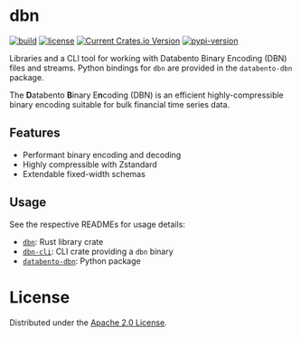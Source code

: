 # dbn

[![build](https://github.com/databento/dbn/actions/workflows/build.yaml/badge.svg)](https://github.com/databento/dbn/actions/workflows/build.yaml)
[![license](https://img.shields.io/github/license/databento/dbn?color=blue)](./LICENSE)
[![Current Crates.io Version](https://img.shields.io/crates/v/dbn.svg)](https://crates.io/crates/dbn)
[![pypi-version](https://img.shields.io/pypi/v/databento_dbn)](https://pypi.org/project/databento-dbn)

Libraries and a CLI tool for working with Databento Binary
Encoding (DBN) files and streams.
Python bindings for `dbn` are provided in the `databento-dbn` package.

The **D**atabento **B**inary E**n**coding (DBN) is an efficient
highly-compressible binary encoding suitable for bulk financial time series data.

## Features

- Performant binary encoding and decoding
- Highly compressible with Zstandard
- Extendable fixed-width schemas

## Usage

See the respective READMEs for usage details:
- [`dbn`](rust/dbn/README.md): Rust library crate
- [`dbn-cli`](rust/dbn-cli/README.md): CLI crate providing a `dbn` binary
- [`databento-dbn`](python/README.md): Python package

# License

Distributed under the [Apache 2.0 License](https://www.apache.org/licenses/LICENSE-2.0.html).
